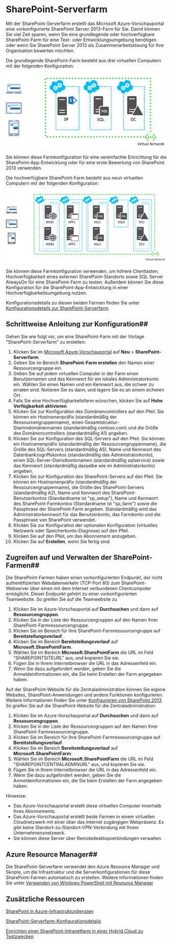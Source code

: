 ﻿<properties 
	pageTitle="SharePoint-Serverfarm" 
	description="Beschreibt das neue im Azure-Vorschauportal verfügbare SharePoint-Serverfarmfeature." 
	services="virtual-machines" 
	documentationCenter="" 
	authors="JoeDavies-MSFT" 
	manager="timlt" 
	editor=""/>

<tags 
	ms.service="virtual-machines" 
	ms.workload="infrastructure-services" 
	ms.tgt_pltfrm="vm-sharepoint" 
	ms.devlang="na" 
	ms.topic="article" 
	ms.date="03/04/2015" 
	ms.author="josephd"/>

# SharePoint-Serverfarm

Mit der SharePoint-Serverfarm erstellt das Microsoft Azure-Vorschauportal eine vorkonfigurierte SharePoint Server 2013-Farm für Sie. Damit können Sie viel Zeit sparen, wenn Sie eine grundlegende oder hochverfügbare SharePoint-Farm für eine Test- oder Entwicklungsumgebung benötigen oder wenn Sie SharePoint Server 2013 als Zusammenarbeitslösung für Ihre Organisation bewerten möchten.

Die grundlegende SharePoint-Farm besteht aus drei virtuellen Computern mit der folgenden Konfiguration:

![sharepointfarm](./media/virtual-machines-sharepoint-farm-azure-preview/SPFarm_Basic.png)

Sie können diese Farmkonfiguration für eine vereinfachte Einrichtung für die SharePoint-App-Entwicklung oder für eine erste Bewertung von SharePoint 2013 verwenden.

Die hochverfügbare SharePoint-Farm besteht aus neun virtuellen Computern mit der folgenden Konfiguration:

![sharepointfarm](./media/virtual-machines-sharepoint-farm-azure-preview/SPFarm_HighAvail.png)

Sie können diese Farmkonfiguration verwenden, um höhere Clientlasten, Hochverfügbarkeit eines externen SharePoint-Standorts sowie SQL Server AlwaysOn für eine SharePoint-Farm zu testen. Außerdem können Sie diese Konfiguration für die SharePoint-App-Entwicklung in einer Hochverfügbarkeitsumgebung nutzen.
 
Konfigurationsdetails zu diesen beiden Farmen finden Sie unter [Konfigurationsdetails zur SharePoint-Serverfarm](virtual-machines-sharepoint-farm-config-azure-preview.md).

## Schrittweise Anleitung zur Konfiguration##

Gehen Sie wie folgt vor, um eine SharePoint-Farm mit der Vorlage "SharePoint-Serverfarm" zu erstellen:

1. Klicken Sie im [Microsoft Azure-Vorschauportal](https://portal.azure.com/) auf **Neu** > **SharePoint-Serverfarm**.
2. Geben Sie im Bereich **SharePoint-Farm erstellen** den Namen einer Ressourcengruppe ein.
3. Geben Sie auf jedem virtuellen Computer in der Farm einen Benutzernamen und das Kennwort für ein lokales Administratorkonto ein. Wählen Sie einen Namen und ein Kennwort aus, die schwer zu erraten sind. Notieren Sie es dann, und lagern Sie es an einem sicheren Ort.
4. Falls Sie eine Hochverfügbarkeitsfarm wünschen, klicken Sie auf **Hohe Verfügbarkeit aktivieren**.
5. Klicken Sie zur Konfiguration des Domänencontrollers auf den Pfeil. Sie können ein Hostnamenpräfix (standardmäßig der Ressourcengruppenname), einen Gesamtstruktur-Stammdomänennamen (standardmäßig contoso.com) und die Größe des Domänencontrollers (standardmäßig A1) angeben.
6. Klicken Sie zur Konfiguration des SQL-Servers auf den Pfeil. Sie können ein Hostnamenpräfix (standardmäßig der Ressourcengruppenname), die Größe des SQL-Servers (standardmäßig A5), Name und Kennwort des Datenbankzugriffskontos (standardmäßig das Administratorkonto), einen SQL-Server-Dienstkontonamen (standardmäßig sqlservice) sowie das Kennwort (standardmäßig dasselbe wie im Administratorkonto) angeben.
7. Klicken Sie zur Konfiguration des SharePoint-Servers auf den Pfeil. Sie können ein Hostnamenpräfix (standardmäßig der Ressourcengruppenname), die Größe des SharePoint-Servers (standardmäßig A2), Name und Kennwort des SharePoint-Benutzerkontos (Standardname ist "sp_setup"), Name und Kennwort des SharePoint-Farmkontos (Standardname ist "sp_farm") sowie die Passphrase der SharePoint-Farm angeben. Standardmäßig wird das Administratorkennwort für das Benutzerkonto, das Farmkonto und die Passphrase von SharePoint verwendet.
8. Klicken Sie zur Konfiguration der optionalen Konfiguration (virtuelles Netzwerk oder Speicherkonto-Diagnose) auf den Pfeil.
9. Klicken Sie auf den Pfeil, um das Abonnement anzugeben.
10. Klicken Sie auf **Erstellen**, wenn Sie fertig sind.

## Zugreifen auf und Verwalten der SharePoint-Farmen##

Die SharePoint-Farmen haben einen vorkonfigurierten Endpunkt, der nicht authentifizierten Webdatenverkehr (TCP-Port 80) zum SharePoint-Webserver über einen mit dem Internet verbundenen Clientcomputer ermöglicht. Dieser Endpunkt gehört zu einer vorkonfigurierten Teamwebsite. So greifen Sie auf die Teamwebsite zu

1.	Klicken Sie im Azure-Vorschauportal auf **Durchsuchen** und dann auf **Ressourcengruppen**. 
2.	Klicken Sie in der Liste der Ressourcengruppen auf den Namen Ihrer SharePoint-Farmressourcengruppe.
3.	Klicken Sie im Bereich für Ihre SharePoint-Farmressourcengruppe auf **Bereitstellungsverlauf**. 
4.	Klicken Sie im Bereich **Bereitstellungsverlauf** auf **Microsoft.SharePointFarm**.
5.	Wählen Sie im Bereich **Microsoft.SharePointFarm** die URL im Feld "SHAREPOINTSITEURL" aus, und kopieren Sie sie. 
6.	Fügen Sie in Ihrem Internetbrowser die URL in das Adressenfeld ein.
7.	Wenn Sie dazu aufgefordert werden, geben Sie die Anmeldeinformationen ein, die Sie beim Erstellen der Farm angegeben haben.

Auf der SharePoint-Website für die Zentraladministration können Sie eigene Websites, SharePoint-Anwendungen und andere Funktionen konfigurieren. Weitere Informationen finden Sie unter [Konfigurieren von SharePoint 2013](http://technet.microsoft.com/library/ee836142.aspx). So greifen Sie auf die SharePoint-Website für die Zentraladministration:

1.	Klicken Sie im Azure-Vorschauportal auf **Durchsuchen** und dann auf **Ressourcengruppen**. 
2.	Klicken Sie in der Liste der Ressourcengruppen auf den Namen Ihrer SharePoint-Farmressourcengruppe.
3.	Klicken Sie im Bereich für Ihre SharePoint-Farmressourcengruppe auf **Bereitstellungsverlauf**. 
4.	Klicken Sie im Bereich **Bereitstellungsverlauf** auf **Microsoft.SharePointFarm**.
5.	Wählen Sie im Bereich **Microsoft.SharePointFarm** die URL im Feld "SHAREPOINTCENTRALADMINURL" aus, und kopieren Sie sie. 
6.	Fügen Sie in Ihrem Internetbrowser die URL in das Adressenfeld ein.
7.	Wenn Sie dazu aufgefordert werden, geben Sie die Anmeldeinformationen ein, die Sie beim Erstellen der Farm angegeben haben.


Hinweise:

- Das Azure-Vorschauportal erstellt diese virtuellen Computer innerhalb Ihres Abonnements.
- Das Azure-Vorschauportal erstellt beide Farmen in einem virtuellen Cloudnetzwerk mit einer über das Internet zugängigen Webpräsenz. Es gibt keine Standort-zu-Standort-VPN-Verbindung mit Ihrem Unternehmensnetzwerk. 
- Sie können diese Server über Remotedesktopverbindungen verwalten.


## Azure Resource Manager##

Die SharePoint-Serverfarm verwendet den Azure Resource Manager und Skripte, um die Infrastruktur und die Serverkonfigurationen für diese SharePoint-Farmen automatisch zu erstellen. Weitere Informationen finden Sie unter [Verwenden von Windows PowerShell mit Resource Manager](http://azure.microsoft.com/documentation/articles/powershell-azure-resource-manager/)

## Zusätzliche Ressourcen

[SharePoint in Azure-Infrastrukturdiensten](http://msdn.microsoft.com/library/azure/dn275955.aspx)

[SharePoint-Serverfarm-Konfigurationsdetails](virtual-machines-sharepoint-farm-config-azure-preview.md)

[Einrichten einer SharePoint-Intranetfarm in einer Hybrid Cloud zu Testzwecken](http://azure.microsoft.com/documentation/articles/virtual-networks-setup-sharepoint-hybrid-cloud-testing/)

<!--HONumber=47-->
